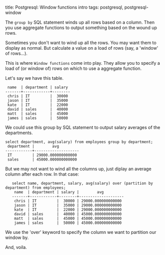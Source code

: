 title: Postgresql: Window functions intro
tags: postgresql, postgresql-window

The `group by` SQL statement winds up all rows based on a column. Then you use aggregate functions to output something based on the wound up rows.

Sometimes you don't want to wind up all the rows. You may want them to display as normal. But calculate a value on a load of rows (say, a 'window' of rows...).

This is where `Window functions` come into play. They allow you to specify a load of (or window of) rows on which to use a aggregate function.

Let's say we have this table.

     name  | department | salary 
    -------+------------+--------
     chris | IT         |  30000
     jason | IT         |  35000
     kate  | IT         |  22000
     david | sales      |  40000
     matt  | sales      |  45000
     james | sales      |  50000

We could use this group by SQL statement to output salary averages of the departments.

    select department, avg(salary) from employees group by department;
     department |        avg
    ------------+--------------------
     IT         | 29000.000000000000
     sales      | 45000.000000000000
     
But we may not want to wind all the columns up, just diplay an average column after each row. In that case:

       select name, department, salary, avg(salary) over (partition by department) from employees;
        name  | department | salary |        avg         
       -------+------------+--------+--------------------
        chris | IT         |  30000 | 29000.000000000000
        jason | IT         |  35000 | 29000.000000000000
        kate  | IT         |  22000 | 29000.000000000000
        david | sales      |  40000 | 45000.000000000000
        matt  | sales      |  45000 | 45000.000000000000
        james | sales      |  50000 | 45000.000000000000

We use the 'over' keyword to specify the column we want to partition our window by.

And, voila.
